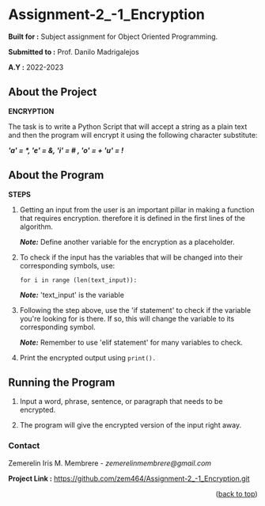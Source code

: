 # Assignment-2_-1_Encryption

  **Built for :** Subject assignment for Object Oriented Programming.

  **Submitted to :** Prof. Danilo Madrigalejos 
  
  **A.Y :** 2022-2023

## About the Project
**ENCRYPTION**

The task is to write a Python Script that will accept a string as a plain text and then the program will encrypt it using the following character substitute:

  **_'a' = *, 'e' = &, 'i' = # , 'o' = + 'u' = !_**

## About the Program
**STEPS**

1. Getting an input from the user is an important pillar in making a function that requires encryption. therefore it is defined in the first lines of the algorithm.
    
    **_Note:_** Define another variable for the encryption as a placeholder.

2. To check if the input has the variables that will be changed into their corresponding symbols, use:
	
    ``for i in range (len(text_input)):``

   **_Note:_** 'text_input' is the variable

3. Following the step above, use the 'if statement' to check if the variable you're looking for is there. If so, this will change the variable to its corresponding symbol.

    **_Note:_** Remember to use 'elif statement' for many variables to check.

4. Print the encrypted output using ``print().``

## Running the Program

1. Input a word, phrase, sentence, or paragraph that needs to be encrypted.

2. The program will give the encrypted version of the input right away.

### Contact
Zemerelin Iris M. Membrere - _zemerelinmembrere@gmail.com_

**Project Link :** https://github.com/zem464/Assignment-2_-1_Encryption.git

<p align="right">(<a href="#readme-top">back to top</a>)</p>

